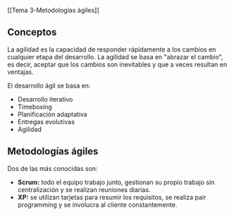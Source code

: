[[Tema 3-Metodologías ágiles]]

## Conceptos 
La agilidad es la capacidad de responder rápidamente a los cambios en cualquier etapa del desarrollo. La agilidad se basa en "abrazar el cambio", es decir, aceptar que los cambios son inevitables y que a veces resultan en ventajas.

El desarrollo ágil se basa en:
+ Desarrollo iterativo
+ Timeboxing
+ Planificación adaptativa
+ Entregas evolutivas
+ Agilidad

## Metodologías ágiles
Dos de las más conocidas son:
+ **Scrum:** todo el equipo trabajo junto, gestionan su propio trabajo sin centralización y se realizan reuniones diarias.
+ **XP:** se utilizan tarjetas para resumir los requisitos, se realiza pair programming y se involucra al cliente constantemente.

